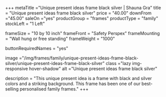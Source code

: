 +++
metaTitle ="Unique present ideas frame black silver | Shauna Gra"
title = "Unique present ideas frame black silver"
price = "40.00"
downFrom ="45.00"
saleOn ="yes"
productGroup = "frames"
productType = "family"
stockLeft = "1 Left" 
 
frameSize = "10 by 10 inch" 
frameFront = "Safety Perspex" 
frameMounting = "Wall hung or free standing" 
frameWeight = "1000" 
 
buttonRequiredNames = "yes"
 
image ="/img/frames/family/unique-present-ideas-frame-black-silver/unique-present-ideas-frame-black-silver"
class ="lazy img-responsive hover-shadow"
alt ="Unique present ideas frame black silver"
 
description = "This unique present idea is a frame with black and silver colors and a striking background. This frame has been one of our best-selling personalised family frames."
+++
